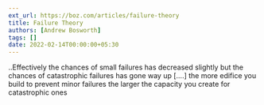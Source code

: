 ```yaml
---
ext_url: https://boz.com/articles/failure-theory
title: Failure Theory
authors: [Andrew Bosworth]
tags: []
date: 2022-02-14T00:00:00+05:30
---
```

..Effectively the chances of small failures has decreased slightly but the chances of catastrophic failures has gone way up [....] the more edifice you build to prevent minor failures the larger the capacity you create for catastrophic ones